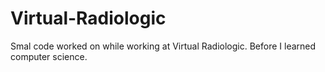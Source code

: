 # Virtual-Radiologic
Smal code worked on while working at Virtual Radiologic. Before I learned computer science.
